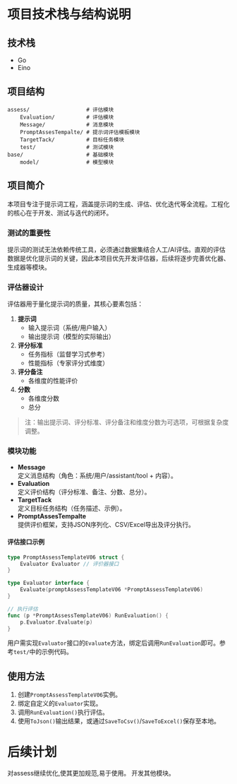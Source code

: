
# 项目技术栈与结构说明

## 技术栈
- Go
- Eino

## 项目结构
```
assess/                  # 评估模块
    Evaluation/          # 评估模块
    Message/             # 消息模块
    PromptAssesTempalte/ # 提示词评估模板模块
    TargetTack/          # 目标任务模块
    test/                # 测试模块
base/                    # 基础模块
    model/               # 模型模块
```

## 项目简介
本项目专注于提示词工程，涵盖提示词的生成、评估、优化迭代等全流程。工程化的核心在于开发、测试与迭代的闭环。

### 测试的重要性
提示词的测试无法依赖传统工具，必须通过数据集结合人工/AI评估。直观的评估数据是优化提示词的关键，因此本项目优先开发评估器，后续将逐步完善优化器、生成器等模块。

### 评估器设计
评估器用于量化提示词的质量，其核心要素包括：
1. **提示词**
   - 输入提示词（系统/用户输入）
   - 输出提示词（模型的实际输出）
2. **评分标准**
   - 任务指标（监督学习式参考）
   - 性能指标（专家评分式维度）
3. **评分备注**
   - 各维度的性能评价
4. **分数**
   - 各维度分数
   - 总分

> 注：输出提示词、评分标准、评分备注和维度分数为可选项，可根据复杂度调整。

### 模块功能
- **Message**  
  定义消息结构（角色：系统/用户/assistant/tool + 内容）。
- **Evaluation**  
  定义评价结构（评分标准、备注、分数、总分）。
- **TargetTack**  
  定义目标任务结构（任务描述、示例）。
- **PromptAssesTempalte**  
  提供评价框架，支持JSON序列化、CSV/Excel导出及评分执行。

#### 评估接口示例
```go
type PromptAssessTemplateV06 struct {
    Evaluator Evaluator // 评价器接口
}

type Evaluator interface {
    Evaluate(promptAssessTemplateV06 *PromptAssessTemplateV06) 
}

// 执行评估
func (p *PromptAssessTemplateV06) RunEvaluation() {
    p.Evaluator.Evaluate(p)
}
```
用户需实现`Evaluator`接口的`Evaluate`方法，绑定后调用`RunEvaluation`即可。参考`test/`中的示例代码。

## 使用方法
1. 创建`PromptAssessTemplateV06`实例。
2. 绑定自定义的`Evaluator`实现。
3. 调用`RunEvaluation()`执行评估。
4. 使用`ToJson()`输出结果，或通过`SaveToCsv()`/`SaveToExcel()`保存至本地。

# 后续计划
对assess继续优化,使其更加规范,易于使用。
开发其他模块。